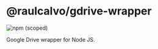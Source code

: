 # @raulcalvo/gdrive-wrapper

![npm (scoped)](https://img.shields.io/npm/v/@raulcalvo/gdrive-wrapper)

Google Drive wrapper for Node JS.
